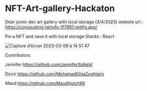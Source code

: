 # NFT-Art-gallery-Hackaton
Dear junior dev art gallery with local storage (3/4/2023)
website url : https://coruscating-tartufo-1f7697.netlify.app/

Pin a NFT and save it with local storage
Stacks : React

![Capture d’écran 2023-03-06 à 14 51 47](https://user-images.githubusercontent.com/71870833/223039202-58d0a37d-f5a9-43eb-949f-61b3825aa552.png)





Contributors

Jennifer
https://github.com/JenniferSalkeld

Dzovi
https://github.com/MohamedDhiaZoghlami

Maud
https://github.com/MaudHutch86

